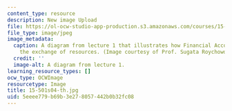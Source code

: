 ```yaml
---
content_type: resource
description: New image Upload
file: https://ol-ocw-studio-app-production.s3.amazonaws.com/courses/15-501-introduction-to-financial-and-managerial-accounting-spring-2004/5eeee779b69b3e278057442b0b32fc08_15-501s04-th.jpg
file_type: image/jpeg
image_metadata:
  caption: A diagram from lecture 1 that illustrates how Financial Accounting promotes
    the exchange of resources. (Image courtesy of Prof. Sugata Roychowdhury.)
  credit: ''
  image-alt: A diagram from lecture 1.
learning_resource_types: []
ocw_type: OCWImage
resourcetype: Image
title: 15-501s04-th.jpg
uid: 5eeee779-b69b-3e27-8057-442b0b32fc08
---
```

